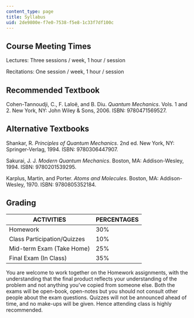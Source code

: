 ```yaml
---
content_type: page
title: Syllabus
uid: 2de9800e-f7e0-7538-f5e8-1c33f7df100c
---
```


Course Meeting Times
--------------------

Lectures: Three sessions / week, 1 hour / session

Recitations: One session / week, 1 hour / session

Recommended Textbook
--------------------

Cohen-Tannoudji, C., F. Laloë, and B. Diu. _Quantum Mechanics_. Vols. 1 and 2. New York, NY: John Wiley & Sons, 2006. ISBN: 9780471569527.

Alternative Textbooks
---------------------

Shankar, R. _Principles of Quantum Mechanics_. 2nd ed. New York, NY: Springer-Verlag, 1994. ISBN: 9780306447907.

Sakurai, J. J. _Modern Quantum Mechanics_. Boston, MA: Addison-Wesley, 1994. ISBN: 9780201539295.

Karplus, Martin, and Porter. _Atoms and Molecules_. Boston, MA: Addison-Wesley, 1970. ISBN: 9780805352184.

Grading
-------

| ACTIVITIES | PERCENTAGES |
| --- | --- |
| Homework | 30% |
| Class Participation/Quizzes | 10% |
| Mid-term Exam (Take Home) | 25% |
| Final Exam (In Class) | 35% 

You are welcome to work together on the Homework assignments, with the understanding that the final product reflects your understanding of the problem and not anything you've copied from someone else. Both the exams will be open-book, open-notes but you should not consult other people about the exam questions. Quizzes will not be announced ahead of time, and no make-ups will be given. Hence attending class is highly recommended.